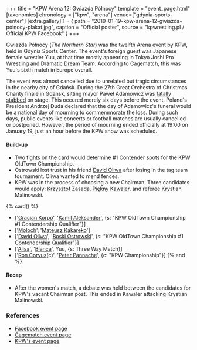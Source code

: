 +++
title = "KPW Arena 12: Gwiazda Północy"
template = "event_page.html"
[taxonomies]
chronology = ["kpw", "arena"]
venue=["gdynia-sports-center"]
[extra.gallery]
1 = { path = "2019-01-19-kpw-arena-12-gwiazda-polnocy-plakat.jpg", caption = "Official poster", source = "kpwrestling.pl / Official KPW Facebook" }
+++

Gwiazda Północy (_The Northern Star_) was the twelfth Arena event by KPW, held in Gdynia Sports Center. The event's foreign guest was Japanese female wrestler Yuu, at that time mostly appearing in Tokyo Joshi Pro Wrestling and Dramatic Dream Team. According to Cagematch, this was Yuu's sixth match in Europe overall.

The event was almost cancelled due to unrelated but tragic circumstances in the nearby city of Gdańsk. During the 27th Great Orchestra of Christmas Charity finale in Gdańsk, sitting mayor Paweł Adamowicz was [fatally stabbed][adamowicz-stab-wiki] on stage. This occured merely six days before the event. Poland's President Andrzej Duda declared that the day of Adamowicz's funeral would be a national day of mourning to commemmorate the loss. During such days, public events like concerts or football matches are usually cancelled or postponed. However, the period of mourning ended officially at 19:00 on January 19, just an hour before the KPW show was scheduled.

#### Build-up

* Two fights on the card would determine #1 Contender spots for the KPW OldTown Championship.
* Ostrowski lost trust in his friend [David Oliwa](@/w/david-oliwa.md) after losing in the tag team tournament. Oliwa wanted to mend fences.
* KPW was in the process of choosing a new Chairman. Three candidates would apply: [Krzysztof Zasada](@/w/krzysztof-zasada.md), [Piękny Kawaler](@/w/piekny-kawaler.md), and referee Krystian Malinowski.

{% card() %}
- ['[Gracjan Korpo](@/w/gracjan-korpo.md)', '[Kamil Aleksander](@/w/kamil-aleksander.md)',
  {s: "KPW OldTown Championship #1 Contendership Qualifier"}]
- ['[Moloch](@/w/moloch.md)', '[Mateusz Kakareko](@/w/mateusz-kowalski.md)']
- ['[David Oliwa](@/w/david-oliwa.md)', '[Boski Ostrowski](@/w/ostrowski.md)', {s: "KPW
      OldTown Championship #1 Contendership Qualifier"}]
- ['[Alisa](@/w/alisa.md)', '[Bianca](@/w/bianca.md)', Yuu, {s: Three Way Match}]
- ['[Ron Corvus](@/w/ron-corvus.md)(c)', '[Peter Pannache](@/w/peter-pannache.md)',
  {c: "KPW Championship"}]
{% end %}

#### Recap

* After the women's match, a debate was held between the candidates for KPW's vacant Chairman post. This ended in Kawaler attacking Krystian Malinowski.


### References

* [Facebook event page](https://www.facebook.com/events/188141545355589/)
* [Cagematch event page](https://www.cagematch.net/?id=1&nr=224366)
* [KPW's event page](https://kpwrestling.pl/events/kpw-arena-12/)

[adamowicz-stab-wiki]: https://en.wikipedia.org/wiki/Assassination_of_Pawe%C5%82_Adamowicz
